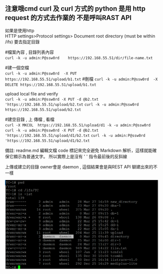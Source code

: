 ## 注意哦cmd curl 及 curl 方式的 python 是用 http request 的方式去作業的 不是呼叫RAST API

如果是使用http   
HTTP settings>Protocol settings> Document root directory (must be within /ifs) 要去指定目錄 

#檔案內容 , 目錄列表內容 	
`curl -k -u admin:P@ssw0rd    https://192.168.55.51/dir/file-name.txt`

#建一個空檔	
`curl -k -u admin:P@ssw0rd  -X PUT   https://192.168.55.51/upload/b1.txt`
#刪檔	
`curl -k -u admin:P@ssw0rd  -X DELETE https://192.168.55.51/upload/b1.txt`
	
upload  local file and verify	 
`curl -k -u admin:P@ssw0rd -X PUT -d @b2.txt 'https://192.168.55.51/upload/b2.txt`
`curl -k -u admin:P@ssw0rd  https://192.168.55.51/upload/b2.txt`
	
#建空目錄 , 上 傳檔 , 看檔 	
`curl -X MKCOL  https://192.168.55.51/upload/d1 -k -u admin:P@ssw0rd`
`curl -k -u admin:P@ssw0rd -X PUT -d @b2.txt 'https://192.168.55.51/upload/d1/b2.txt`
`curl -k -u admin:P@ssw0rd  'https://192.168.55.51/upload/d1/b2.txt`

備註: readme.md 編輯文檔   code 標記來完全避免 Markdown 解析，這樣就能確保它顯示為普通文字。 所以實際上是沒有  '  ' 指令最前後的反斜線 

上傳或建立的目錄 owner會是  daemon  , 這個結果會是與REST API 鶳建出來的不一樣

![ls -lat ](curl-ls.png)
